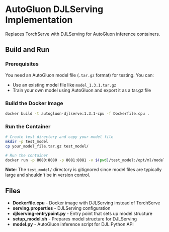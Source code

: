 # AutoGluon DJLServing Implementation

Replaces TorchServe with DJLServing for AutoGluon inference containers.

## Build and Run

### Prerequisites
You need an AutoGluon model file (`.tar.gz` format) for testing. You can:
- Use an existing model file like `model_1.3.1.tar.gz`
- Train your own model using AutoGluon and export it as a tar.gz file

### Build the Docker Image
```bash
docker build -t autogluon-djlserve:1.3.1-cpu -f Dockerfile.cpu .
```

### Run the Container
```bash
# Create test directory and copy your model file
mkdir -p test_model
cp your_model_file.tar.gz test_model/

# Run the container
docker run -p 8080:8080 -p 8081:8081 -v $(pwd)/test_model:/opt/ml/model autogluon-djlserve:1.3.1-cpu serve
```

**Note**: The `test_model/` directory is gitignored since model files are typically large and shouldn't be in version control.

## Files

- **Dockerfile.cpu** - Docker image with DJLServing instead of TorchServe
- **serving.properties** - DJLServing configuration
- **djlserving-entrypoint.py** - Entry point that sets up model structure
- **setup_model.sh** - Prepares model structure for DJLServing
- **model.py** - AutoGluon inference script for DJL Python API